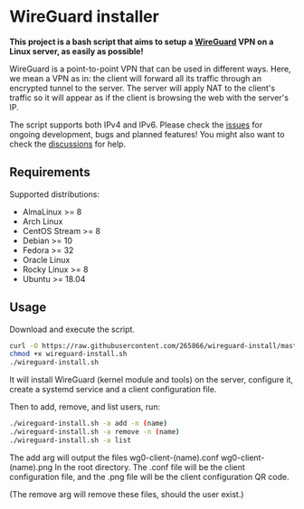 # WireGuard installer

**This project is a bash script that aims to setup a [WireGuard](https://www.wireguard.com/) VPN on a Linux server, as easily as possible!**

WireGuard is a point-to-point VPN that can be used in different ways. Here, we mean a VPN as in: the client will forward all its traffic through an encrypted tunnel to the server.
The server will apply NAT to the client's traffic so it will appear as if the client is browsing the web with the server's IP.

The script supports both IPv4 and IPv6. Please check the [issues](https://github.com/265866/wireguard-install/issues) for ongoing development, bugs and planned features! You might also want to check the [discussions](https://github.com/265866/wireguard-install/discussions) for help.

## Requirements

Supported distributions:

- AlmaLinux >= 8
- Arch Linux
- CentOS Stream >= 8
- Debian >= 10
- Fedora >= 32
- Oracle Linux
- Rocky Linux >= 8
- Ubuntu >= 18.04

## Usage

Download and execute the script.

```bash
curl -O https://raw.githubusercontent.com/265866/wireguard-install/master/wireguard-install.sh
chmod +x wireguard-install.sh
./wireguard-install.sh
```

It will install WireGuard (kernel module and tools) on the server, configure it, create a systemd service and a client configuration file.

Then to add, remove, and list users, run:

```bash
./wireguard-install.sh -a add -n (name)
./wireguard-install.sh -a remove -n (name)
./wireguard-install.sh -a list
```

The add arg will output the files
wg0-client-(name).conf  wg0-client-(name).png
In the root directory. The .conf file will be the client configuration file, and the .png file will be the client configuration QR code.

(The remove arg will remove these files, should the user exist.)
